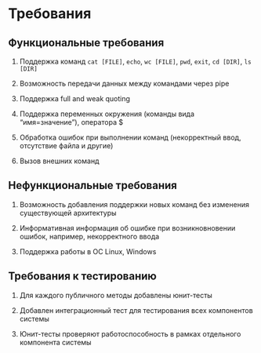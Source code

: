 # Требования

## Функциональные требования

1. Поддержка команд `cat [FILE]`, `echo`, `wc [FILE]`, `pwd`, `exit`, `cd [DIR]`,  `ls [DIR]`

2. Возможность передачи данных между командами через pipe

3. Поддержка full and weak quoting

4. Поддержка переменных окружения (команды вида “имя=значение”), оператора $

5. Обработка ошибок при выполнении команд  (некорректный ввод, отсутствие файла и другие)

6. Вызов внешних команд

## Нефункциональные требования

1. Возможность добавления поддержки новых команд без изменения существующей архитектуры

2. Информативная информация об ошибке при возникновновении ошибок, например, некорректного ввода

3. Поддержка работы в ОС Linux, Windows

## Требования к тестированию

1. Для каждого публичного методы добавлены юнит-тесты

2. Добавлен интеграционный тест для тестирования всех компонентов системы

3. Юнит-тесты проверяют работоспособность в рамках отдельного компонента системы